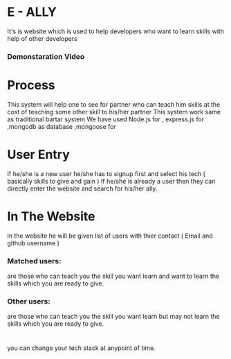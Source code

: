 # E - ALLY
It's is website which is used to help developers who want to learn skills with help of other developers

### Demonstaration Video

# Process
This system will help one to see for partner who can teach him skills at the cost of teaching some other skill to his/her partner
This system work same as traditional bartar system
We have used Node.js  for , express.js for ,mongodb as database ,mongoose for 

# User Entry 
If he/she is a new user he/she has to signup first and select his tech ( basically skills to give and gain )
If he/she is already a user then they can directly enter the website and search for his/her ally.

# In The Website
In the website he will be given list of users with thier contact ( Email and github username )
### Matched users: 
are those who can teach you the skill you want learn and want to learn the skills which you are ready to give.
### Other users:
are those who can teach you the skill you want learn but may not learn the skills which you are ready to give.

# 
you can change your tech stack at anypoint of time.